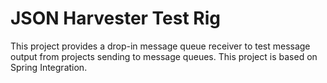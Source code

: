 JSON Harvester Test Rig
================================================================================
This project provides a drop-in message queue receiver to test message output from projects sending to message queues. This project is based on Spring Integration.
